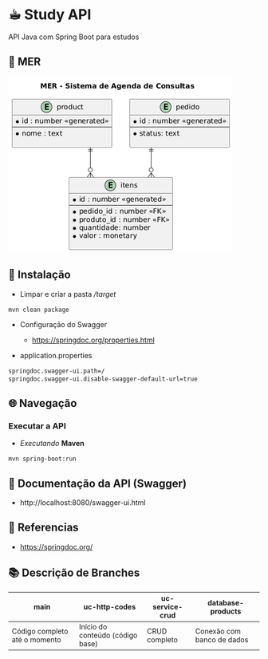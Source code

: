 # ☕︎ Study API

API Java com Spring Boot para estudos

## 📃 MER

![Imagem MER](assets/images/mer.png)

## 🔧 Instalação

* Limpar e criar a pasta */target*

```
mvn clean package
```

* Configuração do Swagger

    - https://springdoc.org/properties.html

- application.properties

```
springdoc.swagger-ui.path=/
springdoc.swagger-ui.disable-swagger-default-url=true
```


## 🌐 Navegação

### Executar a API

-  *Executando* **Maven**

```
mvn spring-boot:run
```

## 📖 Documentação da API (Swagger)
- http://localhost:8080/swagger-ui.html


## 📓 Referencias

- https://springdoc.org/

## 📚 Descrição de Branches
|**main**       |**uc-http-codes**  | **uc-service-crud** | **database-products**      
|----------------|---------|--------|----------------------------|
|Código completo até o momento	     |Início do conteúdo (código base)| CRUD completo | Conexão com banco de dados |
